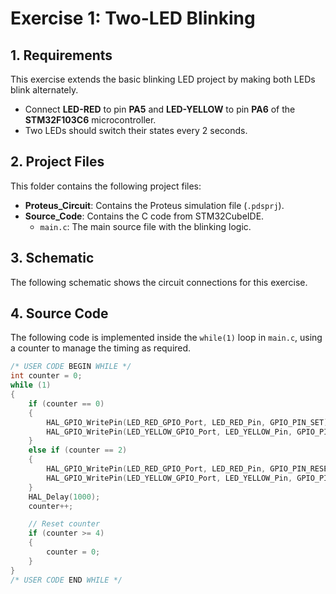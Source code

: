 # Exercise 1: Two-LED Blinking

## 1. Requirements

This exercise extends the basic blinking LED project by making both LEDs blink alternately.

* Connect **LED-RED** to pin **PA5** and **LED-YELLOW** to pin **PA6** of the **STM32F103C6** microcontroller.
* Two LEDs should switch their states every 2 seconds.

## 2. Project Files

This folder contains the following project files:

* **Proteus_Circuit**: Contains the Proteus simulation file (`.pdsprj`).
* **Source_Code**: Contains the C code from STM32CubeIDE.
    * `main.c`: The main source file with the blinking logic.

## 3. Schematic

The following schematic shows the circuit connections for this exercise. 

## 4. Source Code

The following code is implemented inside the `while(1)` loop in `main.c`, using a counter to manage the timing as required.

```c
/* USER CODE BEGIN WHILE */
int counter = 0;
while (1)
{
    if (counter == 0)
    {
        HAL_GPIO_WritePin(LED_RED_GPIO_Port, LED_RED_Pin, GPIO_PIN_SET);
        HAL_GPIO_WritePin(LED_YELLOW_GPIO_Port, LED_YELLOW_Pin, GPIO_PIN_RESET);
    }
    else if (counter == 2)
    {
        HAL_GPIO_WritePin(LED_RED_GPIO_Port, LED_RED_Pin, GPIO_PIN_RESET);
        HAL_GPIO_WritePin(LED_YELLOW_GPIO_Port, LED_YELLOW_Pin, GPIO_PIN_SET);
    }
    HAL_Delay(1000);
    counter++;

    // Reset counter
    if (counter >= 4)
    {
        counter = 0;
    }
}
/* USER CODE END WHILE */
